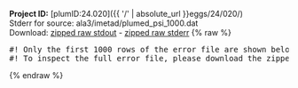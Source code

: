 **Project ID:** [plumID:24.020]({{ '/' | absolute_url }}eggs/24/020/)  
Stderr for source:  ala3/imetad/plumed_psi_1000.dat   
Download: [zipped raw stdout](plumed_psi_1000.dat.plumed_master.stdout.txt.zip) - [zipped raw stderr](plumed_psi_1000.dat.plumed_master.stderr.txt.zip) 
{% raw %}
<pre>
#! Only the first 1000 rows of the error file are shown below
#! To inspect the full error file, please download the zipped raw stderr file above
</pre>
{% endraw %}
